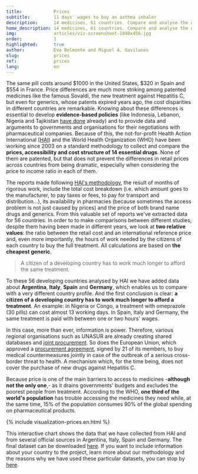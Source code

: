 ```yaml
---
title:            Prices
subtitle:         11 days' wages to buy an asthma inhaler
description:      14 medicines, 61 countries. Compare and analyse the differences between them
home_description: 14 medicines, 61 countries. Compare and analyse the differences between them
img:              articles/viz-screenshoot-1040x456.jpg
order:            1
highlighted:      true
author:           Eva Belmonte and Miguel Á. Gavilanes
slug:             prices
ref:              prices
lang:             en
---
```


<div class="container page-content" markdown="1">
  <div class="page-content-container" markdown="1">

The same pill costs around $1000 in the United States, $320 in Spain and $554 in France. Price differences are much more striking among patented medicines like the famous Sovaldi, the new treatment against Hepatitis C, but even for generics, whose patents expired years ago, the cost disparities in different countries are remarkable. Knowing about these differences is essential to develop **evidence-based policies** (like Indonesia, Lebanon, Nigeria and Tajikistan [have done](http://www.who.int/medicines/areas/access/OMS_Medicine_prices.pdf) already) and to provide data and arguments to governments and organisations for their negotiations with pharmaceutical companies. Because of this, the not-for-profit Health Action International ([HAI](http://www.haiweb.org/)) and the World Health Organization (WHO) have been working since 2003 on a standard methodology to collect and compare the **prices, accessibility and cost structure of 14 essential drugs**. None of them are patented, but that does not prevent the differences in retail prices across countries from being dramatic, especially when considering the price to income ratio in each of them.

The reports made following [HAI's methodology](http://www.who.int/medicines/areas/access/OMS_Medicine_prices.pdf), the result of months of rigorous work, include the total cost breakdown (i.e. which amount goes to the manufacturer, to pay taxes or fees, to pay for transport and distribution...), its availability in pharmacies (because sometimes the access problem is not just caused by prices) and the price of both brand name drugs and generics. From this valuable set of reports we've extracted data for 56 countries. In order to to make comparisons between different studies, despite them having been made in different years, we look at **two relative values**: the ratio between the retail cost and an international reference price and, even more importantly, the hours of work needed by the citizens of each country to buy the full treatment. All calculations are based on **the cheapest generic**.

> A citizen of a developing country has to work much longer to afford the same treatment.

To these 56 developing countries analysed by HAI we have added data about **Argentina**, **Italy**, **Spain** and **Germany**, which enables us to compare with a very different country profile. And the first conclusion is clear: **a citizen of a developing country has to work much longer to afford a treatment**. An example: in Nigeria or Congo, a treatment with omeprazole (30 pills) can cost almost 13 working days. In Spain, Italy and Germany, the same treatment is paid with between one or two hours' wages.

In this case, more than ever, information is power. Therefore, various regional organisations such as UNASUR are already creating shared databases and [joint procurement](http://www.brasil.gov.br/saude/2015/06/paises-do-mercosul-se-unem-para-adquirir-medicamentos-de-alto-custo). So does the European Union, which approved a [procurement agreement](http://ec.europa.eu/health/preparedness_response/joint_procurement/index_en.htm), signed by 21 of its members, to buy medical countermeasures jointly in case of the outbreak of a serious cross-border threat to health. A mechanism which, for the time being, does not cover the purchase of new drugs against Hepatitis C.

Because price is one of the main barriers to access to medicines -**although not the only one**,- as it drains governments' budgets and excludes the poorest people from treatment. According to the WHO, **one third of the world's population** has trouble accessing the medicines they need while, at the same time, 15% of the population consumes 90% of the global spending on pharmaceutical products.

{% include visualization-prices.en.html %}

This interactive chart shows the data that we have collected from HAI and from several official sources in Argentina, Italy, Spain and Germany. The final dataset can be downloaded [here](https://docs.google.com/spreadsheets/d/1ksuDMT-B0Y0VwpmRlW4b94GUna9NWkFCph96LNVfgTA/edit?usp=sharing). If you want to include information about your country to the project, learn more about our methodology and the reasons why we have used these particular datasets, you can stop by [here](/en/nosotros).
  </div>
</div>